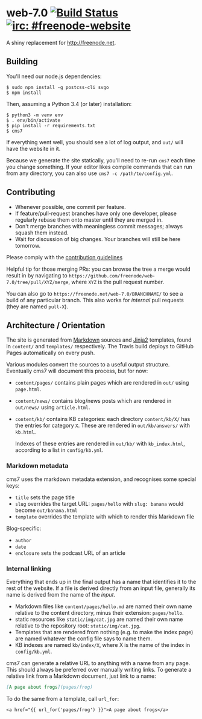 # web-7.0 [![Build Status](https://travis-ci.org/freenode/web-7.0.svg?branch=master)](https://travis-ci.org/freenode/web-7.0) [![irc: #freenode-website](https://img.shields.io/badge/irc-%23freenode--website-brightgreen.svg)](https://webchat.freenode.net/?channels=freenode-website)

A shiny replacement for http://freenode.net.


## Building

You'll need our node.js dependencies:

```console
$ sudo npm install -g postcss-cli svgo
$ npm install
```

Then, assuming a Python 3.4 (or later) installation:

```console
$ python3 -m venv env
$ . env/bin/activate
$ pip install -r requirements.txt
$ cms7
```

If everything went well, you should see a lot of log output, and `out/` will
have the website in it.

Because we generate the site statically, you'll need to re-run `cms7` each
time you change something. If your editor likes compile commands that can run
from any directory, you can also use `cms7 -c /path/to/config.yml`.


## Contributing

- Whenever possible, one commit per feature.
- If feature/pull-request branches have only one developer, please regularly
  rebase them onto master until they are merged in.
- Don't merge branches with meaningless commit messages; always squash them
  instead.
- Wait for discussion of big changes. Your branches will still be here
  tomorrow.

Please comply with the [contribution guidelines](CONTRIBUTING.md)

Helpful tip for those merging PRs: you can browse the tree a merge would
result in by navigating to
`https://github.com/freenode/web-7.0/tree/pull/XYZ/merge`, where `XYZ` is the
pull request number.

You can also go to `https://freenode.net/web-7.0/BRANCHNAME/` to see a
build of any particular branch. This also works for *internal* pull requests
(they are named `pull-X`).

## Architecture / Orientation

The site is generated from
[Markdown](https://daringfireball.net/projects/markdown/) sources and
[Jinja2](http://jinja.pocoo.org/) templates, found in `content/` and
`templates/` respectively. The Travis build deploys to GitHub Pages
automatically on every push.

Various modules convert the sources to a useful output structure. Eventually
cms7 will document this process, but for now:

- `content/pages/` contains plain pages which are rendered in `out/` using
  `page.html`.
- `content/news/` contains blog/news posts which are rendered in `out/news/`
  using `article.html`.
- `content/kb/` contains KB categories: each directory `content/kb/X/`
  has the entries for category `X`. These are rendered in `out/kb/answers/`
  with `kb.html`.

  Indexes of these entries are rendered in `out/kb/` with `kb_index.html`,
  according to a list in `config/kb.yml`.


### Markdown metadata

cms7 uses the markdown metadata extension, and recognises some special keys:

- `title` sets the page title
- `slug` overrides the target URL: `pages/hello` with `slug: banana` would
  become `out/banana.html`
- `template` overrides the template with which to render this Markdown file

Blog-specific:

- `author`
- `date`
- `enclosure` sets the podcast URL of an article


### Internal linking

Everything that ends up in the final output has a name that identifies it to
the rest of the website. If a file is derived directly from an input file,
generally its name is derived from the name of the *input*.

- Markdown files like `content/pages/hello.md` are named their own name
  relative to the content directory, minus their extension: `pages/hello`.
- static resources like `static/img/cat.jpg` are named their own name
  relative to the repository root: `static/img/cat.jpg`.
- Templates that are rendered from nothing (e.g. to make the index page) are
  named whatever the config file says to name them.
- KB indexes are named `kb/index/X`, where X is the name of the index in
  `config/kb.yml`.

cms7 can generate a relative URL to anything with a name from any page. This
should always be preferred over manually writing links. To generate a relative
link from a Markdown document, just link to a name:

```markdown
[A page about frogs](pages/frog)
```

To do the same from a template, call `url_for`:

```html+jinja
<a href="{{ url_for('pages/frog') }}">A page about frogs</a>
```
